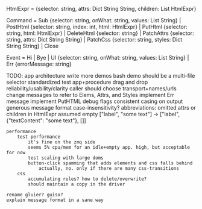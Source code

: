 
HtmlExpr = {selector: string, attrs: Dict String String, children: List HtmlExpr}

Command = Sub {selector: string, onWhat: string, values: List String}
    | PostHtml {selector: string, index: int, html: HtmlExpr}
    | PutHtml {selector: string, html: HtmlExpr}
    | DeleteHtml {selector: string}
    | PatchAttrs {selector: string, attrs: Dict String String}
    | PatchCss {selector: string, styles: Dict String String}
    | Close

Event = Hi | Bye
    | UI {selector: string, onWhat: string, values: List String}
    | Err {errorMessage: string}

TODO:
    app architecture
        write more demos
            bash demo should be a multi-file selector
            standardized test app+procedure
                drag and drop
    reliability/usability/clarity
        caller should choose transport+names/urls
        change messages to refer to Elems, Attrs, and Styles
        implement Err message
        implement PutHTML
        debug flags
        consistent casing on output
        generous message format
            case-insensitivity?
            abbreviations:
                omitted attrs or children in HtmlExpr assumed empty
                ["label", "some text"] -> ["label", {"textContent": "some text"}, []]

    performance
        test performance
            it's fine on the zmq side
            seems 5% cpu/mem for an idle+empty app. high, but acceptable for now
            test scaling with large doms
            button-click spamming that adds elements and css falls behind
                actually, no. only if there are many css-transitions
        css
            accumulating rules? how to delete/overwrite?
            should maintain a copy in the driver
        
    rename gluier? guiso?
    explain message format in a sane way

